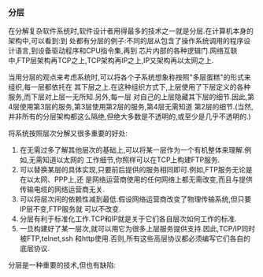 ### 分层
在分解复杂软件系统时,软件设计者用得最多的技术之一就是分层.在计算机本身的架构中,可以看到:到
处都有分层的例子:不同的层从包含了操作系统调用的程序设计语言,到设备驱动程序和CPU指令集,再到
芯片内部的各种逻辑门.网络互联中,FTP层架构再TCP之上,TCP架构再IP之上,IP又架构再以太网之上.

当用分层的观点来考虑系统时,可以将各个子系统想象称按照"多层蛋糕"的形式来组织,每一层都依托在
其下层之上.在这种组织方式下,上层使用了下层定义的各种服务,而下层对上层一无所知.另外,每一层
对自己的上层隐藏其下层的细节.因此,第4层使用第3层的服务,第3层使用第2层的服务,第4层无需知道
第2层的细节.(当然,并非所有的分层架构都这么隔绝,但绝大多数是不透明的,或至少是几乎不透明的.)

将系统按照层次分解又很多重要的好处:
1. 在无需过多了解其他层次的基础上,可以将某一层作为一个有机整体来理解.例如,无需知道以太网的
工作细节,你照样可以在TCP上构建FTP服务.
2. 可以替换某层的具体实现,只要前后提供的服务相同即可.例如,FTP服务无论是在以太网、PPP上,还
是网络运营商使用的任何网络上都无需改变,而且与提供传输电缆的网络运营商无关.
3. 可以将层次间的依赖性减到最低.假设网络运营商改变了物理传输系统,但只要IP层不变,FTP服务就
可以不改变.
4. 分层有利于标准化工作.TCP和IP就是关于它们各自层次如何工作的标准.
5. 一旦构建好了某一层次,就可以用它为很多上层服务提供支持.因此,TCP/IP同时被FTP,telnet,ssh
和http使用.否则,所有这些高层协议都必须编写它们各自的底层协议.

分层是一种重要的技术,但也有缺陷: